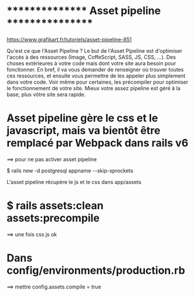 
# ************** Asset pipeline ***************

https://www.grafikart.fr/tutoriels/asset-pipeline-851

Qu'est ce que l'Asset Pipeline ? Le but de l'Asset Pipeline est d'optimiser l'accès à des ressources (Image, CoffeScript, SASS, JS, CSS, ...). Des choses extérieures à votre code mais dont votre site aura besoin pour fonctionner. En bref, il va vous demander de renseigner où trouver toutes ces ressources, et ensuite vous permettre de les appeler plus simplement dans votre code. Voir même pour certaines, les précompiler pour optimiser le fonctionnement de votre site. Mieux votre assez pipeline est géré à la base, plus vôtre site sera rapide.

# Asset pipeline gère le css et le javascript, mais va bientôt être remplacé par Webpack dans rails v6
==> pour ne pas activer asset pipeline

$ rails new -d postgresql appname --skip-sprockets

L'asset pipeline récupère le js et le css dans app/assets

# $ rails assets:clean assets:precompile

==> une fois css js ok

# Dans config/environments/production.rb

==> mettre config.assets.compile = true